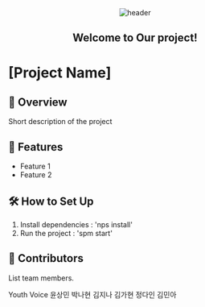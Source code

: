 <div align="center">
  <img src="https://capsule-render.vercel.app/api?type=waving&color=0:8EC5FC,100:E0C3FC&height=200&section=header&text=Youth_voice&fontColor=ffffff&fontSize=60&animation=fadeIn&fontAlignY=40" alt="header">
</div>
<div align="center">
  <h2>Welcome to Our project!</h2>
</div>

# [Project Name]
## 📌 Overview
Short description of the project

## 🚀 Features
- Feature 1
- Feature 2

## 🛠️ How to Set Up
  1. Install dependencies : 'nps install'
  2. Run the project : 'spm start'
 
 ## 👥 Contributors
  List team members.

  Youth Voice 윤상민 박나현 김지나 김가현 정다인 김민아
